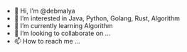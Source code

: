 - 👋 Hi, I’m @debmalya
- 👀 I’m interested in Java, Python, Golang, Rust, Algorithm
- 🌱 I’m currently learning Algorithm
- 💞️ I’m looking to collaborate on ...
- 📫 How to reach me ...

<!---
debmalya/debmalya is a ✨ special ✨ repository because its `README.md` (this file) appears on your GitHub profile.
You can click the Preview link to take a look at your changes.
--->
